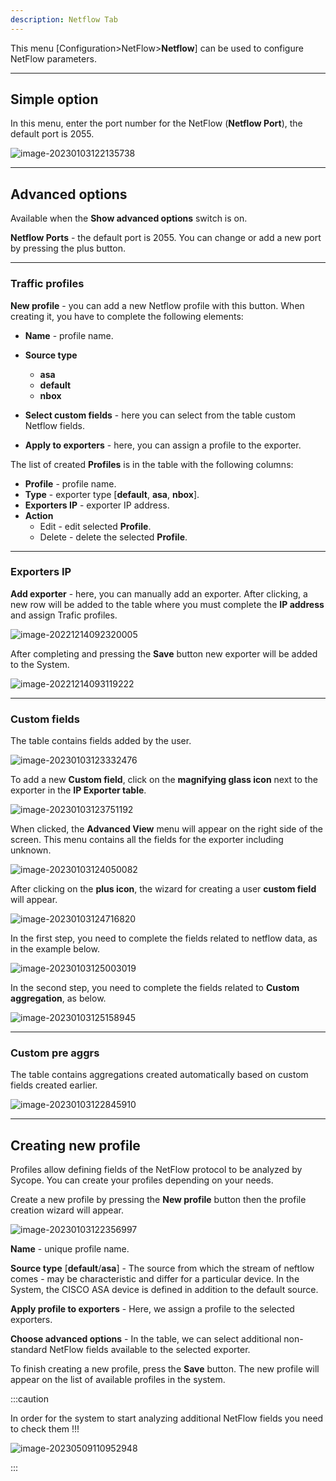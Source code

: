 ```yaml
---
description: Netflow Tab
---
```


This menu [Configuration>NetFlow>**Netflow**] can be used to configure NetFlow parameters.

---

## Simple option 

In this menu, enter the port number for the NetFlow (**Netflow Port**), the default port is 2055.

![image-20230103122135738](assets_01-Netflow/image-20230103122135738.png)

---

## Advanced options

Available when the **Show advanced options** switch is on.

**Netflow Ports** - the default port is 2055. You can change or add a new port by pressing the plus button.

---

### Traffic profiles

**New profile** - you can add a new Netflow profile with this button. When creating it, you have to complete the following elements:

- **Name** - profile name.

- **Source type**
  - **asa**
  - **default**
  - **nbox**
  
- **Select custom fields** - here you can select from the table custom Netflow fields.

- **Apply to exporters** - here, you can assign a profile to the exporter.

  

The list of created **Profiles** is in the table with the following columns:

- **Profile** - profile name.
- **Type** - exporter type [**default**, **asa**, **nbox**].
- **Exporters IP** - exporter IP address.
- **Action**
  - Edit - edit selected **Profile**.
  - Delete - delete the selected **Profile**.

---

### Exporters IP

**Add exporter** - here, you can manually add an exporter.  After clicking, a new row will be added to the table where you must complete the **IP address** and assign Trafic profiles. 

![image-20221214092320005](assets_01-Netflow/image-20221214092320005.png)

After completing and pressing the **Save** button new exporter will be added to the System.

![image-20221214093119222](assets_01-Netflow/image-20221214093119222.png)



---

### Custom fields

The table contains fields added by the user.

![image-20230103123332476](assets_01-Netflow/image-20230103123332476.png)

To add a new **Custom field**, click on the **magnifying glass icon** next to the exporter in the **IP Exporter table**.

![image-20230103123751192](assets_01-Netflow/image-20230103123751192.png)

 When clicked, the **Advanced View** menu will appear on the right side of the screen. This menu contains all the fields for the exporter including unknown.

![image-20230103124050082](assets_01-Netflow/image-20230103124050082.png)

After clicking on the **plus icon**, the wizard for creating a user **custom field** will appear.

![image-20230103124716820](assets_01-Netflow/image-20230103124716820.png)

In the first step, you need to complete the fields related to netflow data, as in the example below.

![image-20230103125003019](assets_01-Netflow/image-20230103125003019.png)

In the second step, you need to complete the fields related to **Custom aggregation**, as below.

![image-20230103125158945](assets_01-Netflow/image-20230103125158945.png)

---

### Custom pre aggrs

The table contains aggregations created automatically based on custom fields created earlier.

![image-20230103122845910](assets_01-Netflow/image-20230103122845910.png)

---

## Creating new profile

Profiles allow defining fields of the NetFlow protocol to be analyzed by Sycope. You can create your profiles depending on your needs.

Create a new profile by pressing the **New profile** button then the profile creation wizard will appear.

![image-20230103122356997](assets_01-Netflow/image-20230103122356997.png)



**Name** - unique profile name.

**Source type** [**default**/**asa**] - The source from which the stream of neftlow comes - may be characteristic and differ for a particular device. In the System, the CISCO ASA device is defined in addition to the default source. 

**Apply profile to exporters** - Here, we assign a profile to the selected exporters.

**Choose advanced options** - In the table, we can select additional non-standard NetFlow fields available to the selected exporter. 



To finish creating a new profile, press the **Save** button. The new profile will appear on the list of available profiles in the system. 

:::caution

In order for the system to start analyzing additional NetFlow fields you need to check them !!!



![image-20230509110952948](assets_01-Netflow/image-20230509110952948.png)

:::
